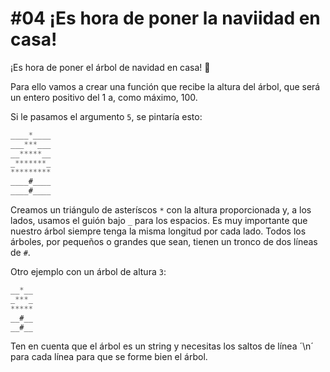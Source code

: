 # \#04 ¡Es hora de poner la naviidad en casa!

¡Es hora de poner el árbol de navidad en casa! 🎄

Para ello vamos a crear una función que recibe la altura del árbol, que será un entero positivo del 1 a, como máximo, 100.

Si le pasamos el argumento `5`, se pintaría esto:

```javascript
____*____
___***___
__*****__
_*******_
*********
____#____
____#____
```

Creamos un triángulo de asteríscos `*` con la altura proporcionada y, a los lados, usamos el guión bajo `_` para los espacios. Es muy importante que nuestro árbol siempre tenga la misma longitud por cada lado.
Todos los árboles, por pequeños o grandes que sean, tienen un tronco de dos líneas de `#`.

Otro ejemplo con un árbol de altura `3`:

```javascript
__*__
_***_
*****
__#__
__#__
```

Ten en cuenta que el árbol es un string y necesitas los saltos de línea ´\n´ para cada línea para que se forme bien el árbol.
